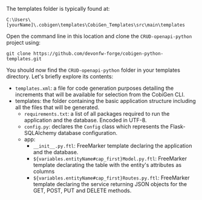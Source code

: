 The templates folder is typically found at:

`C:\Users\[yourName]\.cobigen\templates\CobiGen_Templates\src\main\templates`

Open the command line in this location and clone the `CRUD-openapi-python` project using:

`git clone https://github.com/devonfw-forge/cobigen-python-templates.git`

You should now find the `CRUD-openapi-python` folder in your templates directory. Let&#39;s briefly explore its contents:

* `templates.xml`: a file for code generation purposes detailing the increments that will be available for selection from the CobiGen CLI.
* templates: the folder containing the basic application structure including all the files that will be generated.
   * `requirements.txt`: a list of all packages required to run the application and the database. Encoded in UTF-8.
   * `config.py`: declares the `Config` class which represents the Flask-SQLAlchemy database configuration.
   * app:
      * `__init__.py.ftl`: FreeMarker template declaring the application and the database.
      * `${variables.entityName#cap_first}Model.py.ftl`: FreeMarker template declarating the table with the entity's attributes as columns
      * `${variables.entityName#cap_first}Routes.py.ftl`: FreeMarker template declaring the service returning JSON objects for the GET, POST, PUT and DELETE methods.
